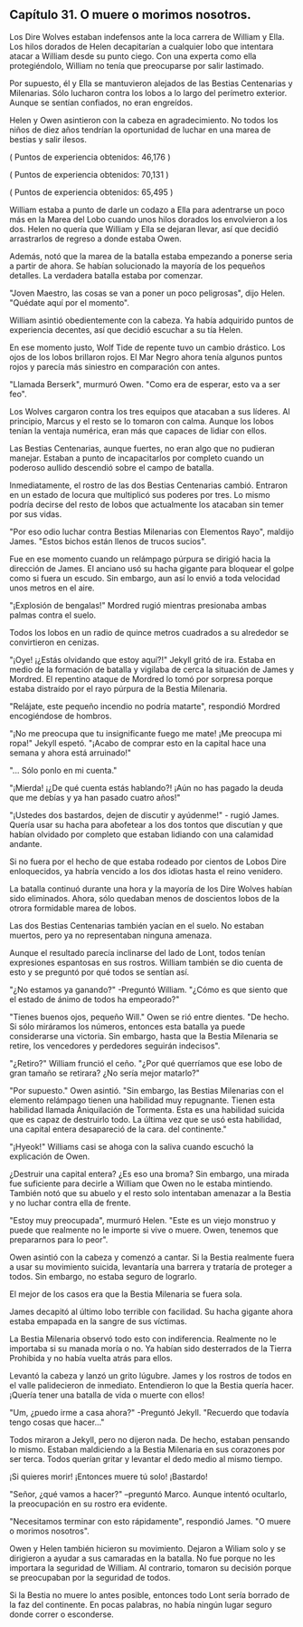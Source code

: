
## Capítulo 31. O muere o morimos nosotros.


Los Dire Wolves estaban indefensos ante la loca carrera de William y Ella. Los hilos dorados de Helen decapitarían a cualquier lobo que intentara atacar a William desde su punto ciego. Con una experta como ella protegiéndolo, William no tenía que preocuparse por salir lastimado.

Por supuesto, él y Ella se mantuvieron alejados de las Bestias Centenarias y Milenarias. Sólo lucharon contra los lobos a lo largo del perímetro exterior. Aunque se sentían confiados, no eran engreídos.

Helen y Owen asintieron con la cabeza en agradecimiento. No todos los niños de diez años tendrían la oportunidad de luchar en una marea de bestias y salir ilesos.

( Puntos de experiencia obtenidos: 46,176 )

( Puntos de experiencia obtenidos: 70,131 )

( Puntos de experiencia obtenidos: 65,495 )

William estaba a punto de darle un codazo a Ella para adentrarse un poco más en la Marea del Lobo cuando unos hilos dorados los envolvieron a los dos. Helen no quería que William y Ella se dejaran llevar, así que decidió arrastrarlos de regreso a donde estaba Owen.

Además, notó que la marea de la batalla estaba empezando a ponerse seria a partir de ahora. Se habían solucionado la mayoría de los pequeños detalles. La verdadera batalla estaba por comenzar.

"Joven Maestro, las cosas se van a poner un poco peligrosas", dijo Helen. "Quédate aquí por el momento".

William asintió obedientemente con la cabeza. Ya había adquirido puntos de experiencia decentes, así que decidió escuchar a su tía Helen.

En ese momento justo, Wolf Tide de repente tuvo un cambio drástico. Los ojos de los lobos brillaron rojos. El Mar Negro ahora tenía algunos puntos rojos y parecía más siniestro en comparación con antes.

"Llamada Berserk", murmuró Owen. "Como era de esperar, esto va a ser feo".

Los Wolves cargaron contra los tres equipos que atacaban a sus líderes. Al principio, Marcus y el resto se lo tomaron con calma. Aunque los lobos tenían la ventaja numérica, eran más que capaces de lidiar con ellos.

Las Bestias Centenarias, aunque fuertes, no eran algo que no pudieran manejar. Estaban a punto de incapacitarlos por completo cuando un poderoso aullido descendió sobre el campo de batalla.

Inmediatamente, el rostro de las dos Bestias Centenarias cambió. Entraron en un estado de locura que multiplicó sus poderes por tres. Lo mismo podría decirse del resto de lobos que actualmente los atacaban sin temer por sus vidas.

"Por eso odio luchar contra Bestias Milenarias con Elementos Rayo", maldijo James. "Estos bichos están llenos de trucos sucios".

Fue en ese momento cuando un relámpago púrpura se dirigió hacia la dirección de James. El anciano usó su hacha gigante para bloquear el golpe como si fuera un escudo. Sin embargo, aun así lo envió a toda velocidad unos metros en el aire.

"¡Explosión de bengalas!" Mordred rugió mientras presionaba ambas palmas contra el suelo.

Todos los lobos en un radio de quince metros cuadrados a su alrededor se convirtieron en cenizas.

"¡Oye! ¡¿Estás olvidando que estoy aquí?!" Jekyll gritó de ira. Estaba en medio de la formación de batalla y vigilaba de cerca la situación de James y Mordred. El repentino ataque de Mordred lo tomó por sorpresa porque estaba distraído por el rayo púrpura de la Bestia Milenaria.

"Relájate, este pequeño incendio no podría matarte", respondió Mordred encogiéndose de hombros.

"¡No me preocupa que tu insignificante fuego me mate! ¡Me preocupa mi ropa!" Jekyll espetó. "¡Acabo de comprar esto en la capital hace una semana y ahora está arruinado!"

"... Sólo ponlo en mi cuenta."

"¡Mierda! ¡¿De qué cuenta estás hablando?! ¡Aún no has pagado la deuda que me debías y ya han pasado cuatro años!"

"¡Ustedes dos bastardos, dejen de discutir y ayúdenme!" - rugió James. Quería usar su hacha para abofetear a los dos tontos que discutían y que habían olvidado por completo que estaban lidiando con una calamidad andante.

Si no fuera por el hecho de que estaba rodeado por cientos de Lobos Dire enloquecidos, ya habría vencido a los dos idiotas hasta el reino venidero.

La batalla continuó durante una hora y la mayoría de los Dire Wolves habían sido eliminados. Ahora, sólo quedaban menos de doscientos lobos de la otrora formidable marea de lobos.

Las dos Bestias Centenarias también yacían en el suelo. No estaban muertos, pero ya no representaban ninguna amenaza.

Aunque el resultado parecía inclinarse del lado de Lont, todos tenían expresiones espantosas en sus rostros. William también se dio cuenta de esto y se preguntó por qué todos se sentían así.

"¿No estamos ya ganando?" -Preguntó William. "¿Cómo es que siento que el estado de ánimo de todos ha empeorado?"

"Tienes buenos ojos, pequeño Will." Owen se rió entre dientes. "De hecho. Si sólo miráramos los números, entonces esta batalla ya puede considerarse una victoria. Sin embargo, hasta que la Bestia Milenaria se retire, los vencedores y perdedores seguirán indecisos".

"¿Retiro?" William frunció el ceño. "¿Por qué querríamos que ese lobo de gran tamaño se retirara? ¿No sería mejor matarlo?"

"Por supuesto." Owen asintió. "Sin embargo, las Bestias Milenarias con el elemento relámpago tienen una habilidad muy repugnante. Tienen esta habilidad llamada Aniquilación de Tormenta. Esta es una habilidad suicida que es capaz de destruirlo todo. La última vez que se usó esta habilidad, una capital entera desapareció de la cara. del continente."

"¡Hyeok!" Williams casi se ahoga con la saliva cuando escuchó la explicación de Owen.

¿Destruir una capital entera? ¿Es eso una broma? Sin embargo, una mirada fue suficiente para decirle a William que Owen no le estaba mintiendo. También notó que su abuelo y el resto solo intentaban amenazar a la Bestia y no luchar contra ella de frente.

"Estoy muy preocupada", murmuró Helen. "Este es un viejo monstruo y puede que realmente no le importe si vive o muere. Owen, tenemos que prepararnos para lo peor".

Owen asintió con la cabeza y comenzó a cantar. Si la Bestia realmente fuera a usar su movimiento suicida, levantaría una barrera y trataría de proteger a todos. Sin embargo, no estaba seguro de lograrlo.

El mejor de los casos era que la Bestia Milenaria se fuera sola.

James decapitó al último lobo terrible con facilidad. Su hacha gigante ahora estaba empapada en la sangre de sus víctimas.

La Bestia Milenaria observó todo esto con indiferencia. Realmente no le importaba si su manada moría o no. Ya habían sido desterrados de la Tierra Prohibida y no había vuelta atrás para ellos.

Levantó la cabeza y lanzó un grito lúgubre. James y los rostros de todos en el valle palidecieron de inmediato. Entendieron lo que la Bestia quería hacer. ¡Quería tener una batalla de vida o muerte con ellos!

"Um, ¿puedo irme a casa ahora?" -Preguntó Jekyll. "Recuerdo que todavía tengo cosas que hacer..."

Todos miraron a Jekyll, pero no dijeron nada. De hecho, estaban pensando lo mismo. Estaban maldiciendo a la Bestia Milenaria en sus corazones por ser terca. Todos querían gritar y levantar el dedo medio al mismo tiempo.

¡Si quieres morir! ¡Entonces muere tú solo! ¡Bastardo!

"Señor, ¿qué vamos a hacer?" –preguntó Marco. Aunque intentó ocultarlo, la preocupación en su rostro era evidente.

"Necesitamos terminar con esto rápidamente", respondió James. "O muere o morimos nosotros".

Owen y Helen también hicieron su movimiento. Dejaron a Wiliam solo y se dirigieron a ayudar a sus camaradas en la batalla. No fue porque no les importara la seguridad de William. Al contrario, tomaron su decisión porque se preocupaban por la seguridad de todos.

Si la Bestia no muere lo antes posible, entonces todo Lont sería borrado de la faz del continente. En pocas palabras, no había ningún lugar seguro donde correr o esconderse.
